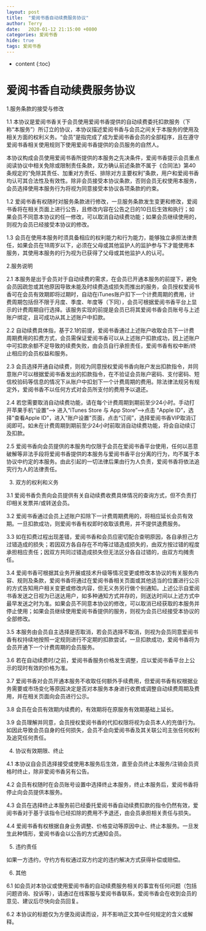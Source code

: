 ```yaml
---
layout: post
title:  "爱阅书香自动续费服务协议"
author: Terry
date:   2020-01-12 21:15:00 +0800
categories: 爱阅书香
hide: true
tags: 爱阅书香
---
```

 
* content
{:toc}

# 爱阅书香自动续费服务协议

1.服务条款的接受与修改







1.1 本协议是爱阅书香关于会员使用爱阅书香提供的自动续费委托扣款服务（下称“本服务”）所订立的协议，本协议描述爱阅书香与会员之间关于本服务的使用及相关方面的权利义务。“会员”是指完成了成为爱阅书香会员的全部程序，且在遵守爱阅书香相关使用规则下使用爱阅书香提供的会员服务的自然人。

本协议构成会员使用爱阅书香所提供的本服务之先决条件，爱阅书香提示会员重点阅读协议中相关免除或限制责任条款，双方确认前述条款不属于《合同法》第40条规定的“免除其责任、加重对方责任、排除对方主要权利”条款，用户和爱阅书香均认可其合法性及有效性。除非会员接受本协议条款，否则会员无权使用本服务，会员选择使用本服务行为将视为同意接受本协议各项条款的约束。

1.2 爱阅书香有权随时对服务条款进行修改，一旦服务条款发生变更和修改，爱阅书香将在相关页面上进行公告，且修改内容在公告之日的10日后生效和执行；如果会员不同意本协议的任一修改，可以取消自动续费功能；如果会员继续使用的，则视为会员已经接受本协议的修改。

1.3 会员在使用本服务时须具备相应的权利能力和行为能力，能够独立承担法律责任，如果会员在18周岁以下，必须在父母或其他监护人的监护参与下才能使用本服务，其使用本服务的行为视为已获得了父母或其他监护人的认可。


2.服务说明

2.1 本服务是出于会员对于自动续费的需求，在会员已开通本服务的前提下，避免会员因疏忽或其他原因导致未能及时续费造成损失而推出的服务，会员授权爱阅书香可在会员有效期即将过期时，自动在iTunes账户扣下一个计费周期的费用，计费周期包括但不限于月度、季度、年度等（下同），会员可根据爱阅书香平台上显示的计费周期自行选择。该服务实现的前提是会员已将其爱阅书香会员账号与上述账户绑定，且可成功从其上述账户中扣款。

2.2 自动续费具体指，基于2.1的前提，爱阅书香通过上述账户收取会员下一计费周期费用的扣费方式，会员需保证爱阅书香可以从上述账户扣款成功，因上述账户中可扣款余额不足导致的续费失败，由会员自行承担责任，爱阅书香有权中断/终止相应的会员权益和服务。

2.3 会员选择开通自动续费，则视为同意授权爱阅书香向账户发出扣款指令，并同意账户可以根据爱阅书香发出的扣款指令，在不验证会员账户密码、支付密码、短信校验码等信息的情况下从账户中扣划下一个计费周期的费用。除法律法规另有规定外，爱阅书香不以任何方式对会员所支付的费用予以退还。
 
2.4 若您需要取消自动续费功能，请在每个计费周期到期前至少24小时。手动打开苹果手机“设置”--> 进入“iTunes Store 与 App Store”-->点击 “Apple ID”，选择"查看Apple ID"，进入"账户设置"页面，点击“订阅”，选择爱阅书香VIP取消订阅即可。如未在计费周期到期前至少24小时前取消自动续费功能，将会自动续订及扣款。

2.5 爱阅书香向会员提供的本服务均仅限于会员在爱阅书香平台使用，任何以恶意破解等非法手段将爱阅书香提供的本服务与爱阅书香平台分离的行为，均不属于本协议中约定的本服务。由此引起的一切法律后果由行为人负责，爱阅书香将依法追究行为人的法律责任。

3. 双方的权利和义务

3.1 爱阅书香负责向会员提供有关自动续费收费具体情况的查询方式，但不负责打印相关发票并/或转送会员。

3.2 爱阅书香通过会员上述账户扣除下一计费周期费用的，将相应延长会员有效期。一旦扣款成功，则爱阅书香有权即时收取该费用，并不提供退费服务。

3.3 如在扣费过程出现差错，爱阅书香和会员应密切配合查明原因，各自承担己方过错造成的损失；若因双方各自存在不均等过错造成损失的，由双方按过错的程度承担相应责任；因双方共同过错造成损失但无法区分各自过错的，由双方均摊责任。

3.4 爱阅书香可根据其业务开展或技术升级等情况变更或修改本协议的有关服务内容、规则及条款，爱阅书香将通过在爱阅书香相关页面或其他适当的位置进行公示的方式告知用户相关变更或修改内容，但无义务另行做个别通知。上述公示自爱阅书香发送之日视为已送达用户，如多种通知方式并存的，则送达时间以上述方式中最早发送之时为准。如果会员不同意本协议的修改，可以取消已经获取的本服务并停止使用；如果会员继续使用爱阅书香提供的服务，则视为会员已经接受本协议的全部修改。

3.5 本服务由会员自主选择是否取消，若会员选择不取消，则视为会员同意爱阅书香有权持续地按照一定规则进行不定期的扣款尝试，一旦扣款成功，爱阅书香将为会员开通下一个计费周期的会员服务。

3.6 若在自动续费时/之前，爱阅书香服务价格发生调整，应以爱阅书香平台上公示的现时有效的价格为准。

3.7 爱阅书香对会员开通本服务不收取任何额外手续费用，但爱阅书香有权根据业务需要或市场变化等原因决定是否对本服务本身进行收费或调整自动续费周期及费用，并在相关页面向会员进行公示。

3.8 会员在会员有效期内续费的，有效期将在原服务有效期基础上延长。

3.9 会员理解并同意，会员授权爱阅书香的代扣权限将视为会员本人的充值行为。如因此导致会员自身的任何损失，会员不会向爱阅书香及其关联公司主张任何权利及追究任何责任。


4. 协议有效期限、终止

4.1 本协议自会员选择接受或使用本服务后生效，直至会员终止本服务/注销会员资格时终止，除非爱阅书香另有公告。

4.2 会员有权随时在会员账号设置中选择终止本服务，终止本服务后，爱阅书香将停止向会员提供本服务。

4.3 会员在选择终止本服务前已经委托爱阅书香自动续费扣款的指令仍然有效，爱阅书香对于基于该指令已经扣除的费用不予退还，由会员承担相关责任与损失。

4.4 爱阅书香有权根据自身业务调整、价格变动等原因中止、终止本服务。一旦发生此种情形，爱阅书香会以公告的方式通知会员。

5. 违约责任

如果一方违约，守约方有权通过双方约定的违约解决方式获得补偿或赔偿。

6. 其他

6.1 如会员对本协议或使用爱阅书香的自动续费服务相关的事宜有任何问题（包括问题咨询、投诉等），请通过在线客服与爱阅书香联系，爱阅书香会在收到会员的意见、建议后尽快向会员回复。

6.2 本协议的标题仅为方便及阅读而设，并不影响正文其中任何规定的含义或解释。
